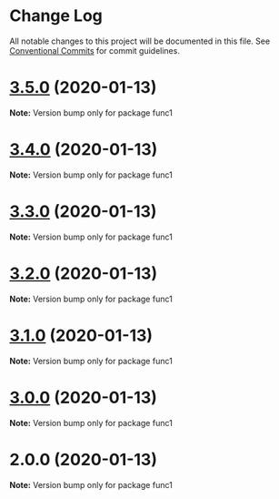 # Change Log

All notable changes to this project will be documented in this file.
See [Conventional Commits](https://conventionalcommits.org) for commit guidelines.

# [3.5.0](https://github.com/yurikrupnik/mussia3/compare/func1@3.4.0...func1@3.5.0) (2020-01-13)

**Note:** Version bump only for package func1





# [3.4.0](https://github.com/yurikrupnik/mussia3/compare/func1@3.3.0...func1@3.4.0) (2020-01-13)

**Note:** Version bump only for package func1





# [3.3.0](https://github.com/yurikrupnik/mussia3/compare/func1@3.2.0...func1@3.3.0) (2020-01-13)

**Note:** Version bump only for package func1





# [3.2.0](https://github.com/yurikrupnik/mussia3/compare/func1@3.1.0...func1@3.2.0) (2020-01-13)

**Note:** Version bump only for package func1





# [3.1.0](https://github.com/yurikrupnik/mussia3/compare/func1@3.0.0...func1@3.1.0) (2020-01-13)

**Note:** Version bump only for package func1





# [3.0.0](https://github.com/yurikrupnik/mussia3/compare/func1@2.0.0...func1@3.0.0) (2020-01-13)

**Note:** Version bump only for package func1





# 2.0.0 (2020-01-13)

**Note:** Version bump only for package func1
